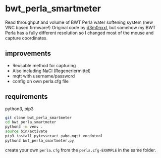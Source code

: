# bwt_perla_smartmeter
Read throughput and volume of BWT Perla water softening system (new VNC based firmware!)
Original code by [d3m0nxxl](https://github.com/d3m0nxxl/bwt_perla_smartmeter), but somehow my BWT Perla has a fully different resolution so I changed most of the mouse and capture coordinates.


## improvements
* Reusable method for capturing
* Also including NaCl (Regeneriermittel)
* mqtt with username/password
* config on own perla.cfg file

## requirements

python3, pip3

```bash
git clone bwt_perla_smartmeter
cd bwt_perla_smartmeter
python3 -m venv .
source bin/activate
pip3 install pytesseract paho-mqtt vncdotool
python3 bwt_perla_smartmeter.py
```
create your own `perla.cfg` from the `perla.cfg-EXAMPLE` in the same folder.
